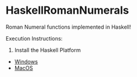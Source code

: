 # HaskellRomanNumerals
Roman Numeral functions implemented in Haskell!

Execution Instructions:

1. Install the Haskell Platform
* [Windows](https://haskell.org/platform/download/8.2.1/HaskellPlatform-8.2.1-full-x86_64-setup.exe)
* [MacOS](https://haskell.org/platform/download/8.2.1/Haskell%20Platform%208.2.1%20Full%2064bit-signed.pkg)

